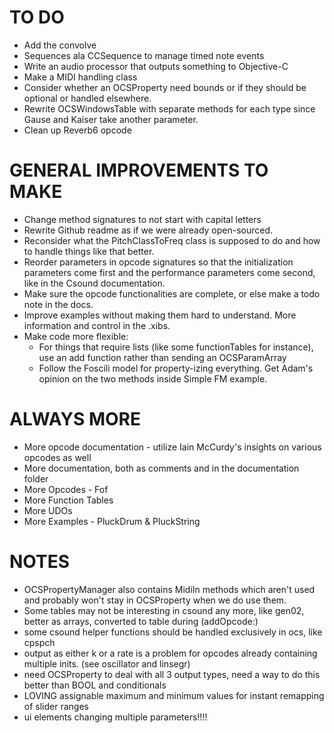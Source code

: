 TO DO
=====

* Add the convolve
* Sequences ala CCSequence to manage timed note events
* Write an audio processor that outputs something to Objective-C
* Make a MIDI handling class
* Consider whether an OCSProperty need bounds or if they should be optional or handled elsewhere.
* Rewrite OCSWindowsTable with separate methods for each type since Gause and Kaiser take another parameter.
* Clean up Reverb6 opcode

GENERAL IMPROVEMENTS TO MAKE
============================

* Change method signatures to not start with capital letters
* Rewrite Github readme as if we were already open-sourced.
* Reconsider what the PitchClassToFreq class is supposed to do and how to handle things like that better.
* Reorder parameters in opcode signatures so that the initialization parameters come first and the performance parameters come second, like in the Csound documentation.
* Make sure the opcode functionalities are complete, or else make a todo note in the docs.
* Improve examples without making them hard to understand.  More information and control in the .xibs.
* Make code more flexible:
    * For things that require lists (like some functionTables for instance), use an add function rather than sending an OCSParamArray 
    * Follow the Foscili model for property-izing everything.  Get Adam's opinion on the two methods inside Simple FM example.

ALWAYS MORE
===========

* More opcode documentation - utilize Iain McCurdy's insights on various opcodes as well
* More documentation, both as comments and in the documentation folder
* More Opcodes - Fof
* More Function Tables
* More UDOs
* More Examples - PluckDrum & PluckString

NOTES
=====

* OCSPropertyManager also contains MidiIn methods which aren't used and probably won't stay in 
OCSProperty when we do use them.
* Some tables may not be interesting in csound any more, like gen02, better as arrays, converted to table during (addOpcode:)
* some csound helper functions should be handled exclusively in ocs, like cpspch
* output as either k or a rate is a problem for opcodes already containing multiple inits. (see oscillator and linsegr)
* need OCSProperty to deal with all 3 output types, need a way to do this better than BOOL and conditionals
* LOVING assignable maximum and minimum values for instant remapping of slider ranges
* ui elements changing multiple parameters!!!!
